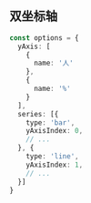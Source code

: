 ## 双坐标轴

<Example>
  <echarts-axis-multi />
</Example>

```ts
const options = {
  yAxis: [
    {
      name: '人'
    },
    {
      name: '%'
    }
  ],
  series: [{
    type: 'bar',
    yAxisIndex: 0,
    // ...
  }, {
    type: 'line',
    yAxisIndex: 1,
    // ...
  }]
}
```